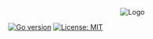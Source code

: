 <p align="center">
  <img src="https://user-images.githubusercontent.com/64865400/223095605-38da9d6b-c9fa-4bfd-976a-8ed68a2812c2.png" alt="Logo">
</p>

[![Go version](https://img.shields.io/badge/Go-v1.20-blue)](https://golang.org/doc/go1.20)
[![License: MIT](https://img.shields.io/badge/License-MIT-yellow.svg)](https://opensource.org/licenses/MIT)
